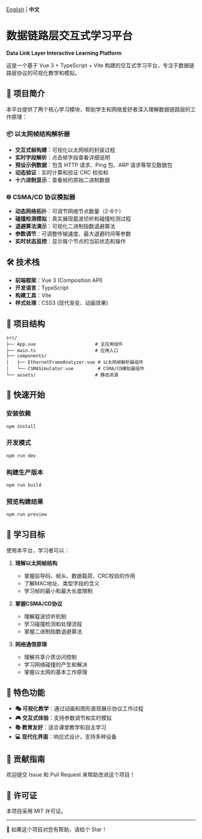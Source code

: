[English](./README_EN.md) | **中文**

# 数据链路层交互式学习平台
**Data Link Layer Interactive Learning Platform**

这是一个基于 Vue 3 + TypeScript + Vite 构建的交互式学习平台，专注于数据链路层协议的可视化教学和模拟。

## 🚀 项目简介

本平台提供了两个核心学习模块，帮助学生和网络爱好者深入理解数据链路层的工作原理：

### 📦 以太网帧结构解析器
- **交互式帧构建**：可视化以太网帧的封装过程
- **实时字段解析**：点击帧字段查看详细说明
- **预设示例数据**：包含 HTTP 请求、Ping 包、ARP 请求等常见数据包
- **动态验证**：实时计算和验证 CRC 校验和
- **十六进制显示**：查看帧的原始二进制数据

### 🌐 CSMA/CD 协议模拟器
- **动态网络拓扑**：可调节网络节点数量（2-6个）
- **碰撞检测模拟**：真实展现载波侦听和碰撞检测过程
- **退避算法演示**：可视化二进制指数退避算法
- **参数调节**：可调整传输速度、最大退避时间等参数
- **实时状态监控**：显示每个节点的当前状态和操作

## 🛠️ 技术栈

- **前端框架**：Vue 3 (Composition API)
- **开发语言**：TypeScript
- **构建工具**：Vite
- **样式处理**：CSS3 (现代渐变、动画效果)

## 📁 项目结构

```
src/
├── App.vue                      # 主应用组件
├── main.ts                      # 应用入口
├── components/
│   ├── EthernetFrameAnalyzer.vue # 以太网帧解析器组件
│   └── CSMASimulator.vue         # CSMA/CD模拟器组件
└── assets/                      # 静态资源
```

## 🚦 快速开始

### 安装依赖
```bash
npm install
```

### 开发模式
```bash
npm run dev
```

### 构建生产版本
```bash
npm run build
```

### 预览构建结果
```bash
npm run preview
```

## 🎯 学习目标

使用本平台，学习者可以：

1. **理解以太网帧结构**
   - 掌握前导码、帧头、数据载荷、CRC校验的作用
   - 了解MAC地址、类型字段的含义
   - 学习帧的最小和最大长度限制

2. **掌握CSMA/CD协议**
   - 理解载波侦听机制
   - 学习碰撞检测和处理流程
   - 掌握二进制指数退避算法

3. **网络通信原理**
   - 理解共享介质访问控制
   - 学习网络碰撞的产生和解决
   - 掌握以太网的基本工作原理

## 🎨 特色功能

- **🎭 可视化教学**：通过动画和图形直观展示协议工作过程
- **🎮 交互式体验**：支持参数调节和实时模拟
- **📚 教育友好**：适合课堂教学和自主学习
- **💻 现代化界面**：响应式设计，支持多种设备

## 🤝 贡献指南

欢迎提交 Issue 和 Pull Request 来帮助改进这个项目！

## 📄 许可证

本项目采用 MIT 许可证。

---

🌟 如果这个项目对您有帮助，请给个 Star！
